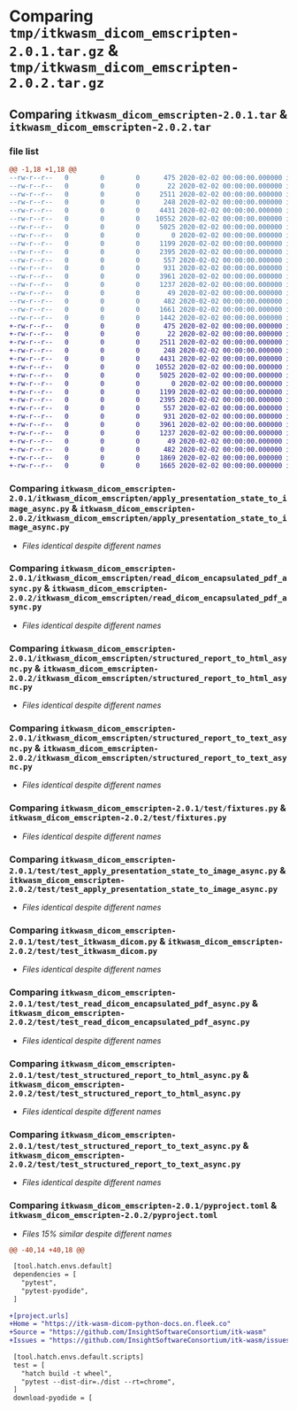 # Comparing `tmp/itkwasm_dicom_emscripten-2.0.1.tar.gz` & `tmp/itkwasm_dicom_emscripten-2.0.2.tar.gz`

## Comparing `itkwasm_dicom_emscripten-2.0.1.tar` & `itkwasm_dicom_emscripten-2.0.2.tar`

### file list

```diff
@@ -1,18 +1,18 @@
--rw-r--r--   0        0        0      475 2020-02-02 00:00:00.000000 itkwasm_dicom_emscripten-2.0.1/itkwasm_dicom_emscripten/__init__.py
--rw-r--r--   0        0        0       22 2020-02-02 00:00:00.000000 itkwasm_dicom_emscripten-2.0.1/itkwasm_dicom_emscripten/_version.py
--rw-r--r--   0        0        0     2511 2020-02-02 00:00:00.000000 itkwasm_dicom_emscripten-2.0.1/itkwasm_dicom_emscripten/apply_presentation_state_to_image_async.py
--rw-r--r--   0        0        0      248 2020-02-02 00:00:00.000000 itkwasm_dicom_emscripten-2.0.1/itkwasm_dicom_emscripten/js_package.py
--rw-r--r--   0        0        0     4431 2020-02-02 00:00:00.000000 itkwasm_dicom_emscripten-2.0.1/itkwasm_dicom_emscripten/read_dicom_encapsulated_pdf_async.py
--rw-r--r--   0        0        0    10552 2020-02-02 00:00:00.000000 itkwasm_dicom_emscripten-2.0.1/itkwasm_dicom_emscripten/structured_report_to_html_async.py
--rw-r--r--   0        0        0     5025 2020-02-02 00:00:00.000000 itkwasm_dicom_emscripten-2.0.1/itkwasm_dicom_emscripten/structured_report_to_text_async.py
--rw-r--r--   0        0        0        0 2020-02-02 00:00:00.000000 itkwasm_dicom_emscripten-2.0.1/test/__init__.py
--rw-r--r--   0        0        0     1199 2020-02-02 00:00:00.000000 itkwasm_dicom_emscripten-2.0.1/test/fixtures.py
--rw-r--r--   0        0        0     2395 2020-02-02 00:00:00.000000 itkwasm_dicom_emscripten-2.0.1/test/test_apply_presentation_state_to_image_async.py
--rw-r--r--   0        0        0      557 2020-02-02 00:00:00.000000 itkwasm_dicom_emscripten-2.0.1/test/test_itkwasm_dicom.py
--rw-r--r--   0        0        0      931 2020-02-02 00:00:00.000000 itkwasm_dicom_emscripten-2.0.1/test/test_read_dicom_encapsulated_pdf_async.py
--rw-r--r--   0        0        0     3961 2020-02-02 00:00:00.000000 itkwasm_dicom_emscripten-2.0.1/test/test_structured_report_to_html_async.py
--rw-r--r--   0        0        0     1237 2020-02-02 00:00:00.000000 itkwasm_dicom_emscripten-2.0.1/test/test_structured_report_to_text_async.py
--rw-r--r--   0        0        0       49 2020-02-02 00:00:00.000000 itkwasm_dicom_emscripten-2.0.1/.gitignore
--rw-r--r--   0        0        0      482 2020-02-02 00:00:00.000000 itkwasm_dicom_emscripten-2.0.1/README.md
--rw-r--r--   0        0        0     1661 2020-02-02 00:00:00.000000 itkwasm_dicom_emscripten-2.0.1/pyproject.toml
--rw-r--r--   0        0        0     1442 2020-02-02 00:00:00.000000 itkwasm_dicom_emscripten-2.0.1/PKG-INFO
+-rw-r--r--   0        0        0      475 2020-02-02 00:00:00.000000 itkwasm_dicom_emscripten-2.0.2/itkwasm_dicom_emscripten/__init__.py
+-rw-r--r--   0        0        0       22 2020-02-02 00:00:00.000000 itkwasm_dicom_emscripten-2.0.2/itkwasm_dicom_emscripten/_version.py
+-rw-r--r--   0        0        0     2511 2020-02-02 00:00:00.000000 itkwasm_dicom_emscripten-2.0.2/itkwasm_dicom_emscripten/apply_presentation_state_to_image_async.py
+-rw-r--r--   0        0        0      248 2020-02-02 00:00:00.000000 itkwasm_dicom_emscripten-2.0.2/itkwasm_dicom_emscripten/js_package.py
+-rw-r--r--   0        0        0     4431 2020-02-02 00:00:00.000000 itkwasm_dicom_emscripten-2.0.2/itkwasm_dicom_emscripten/read_dicom_encapsulated_pdf_async.py
+-rw-r--r--   0        0        0    10552 2020-02-02 00:00:00.000000 itkwasm_dicom_emscripten-2.0.2/itkwasm_dicom_emscripten/structured_report_to_html_async.py
+-rw-r--r--   0        0        0     5025 2020-02-02 00:00:00.000000 itkwasm_dicom_emscripten-2.0.2/itkwasm_dicom_emscripten/structured_report_to_text_async.py
+-rw-r--r--   0        0        0        0 2020-02-02 00:00:00.000000 itkwasm_dicom_emscripten-2.0.2/test/__init__.py
+-rw-r--r--   0        0        0     1199 2020-02-02 00:00:00.000000 itkwasm_dicom_emscripten-2.0.2/test/fixtures.py
+-rw-r--r--   0        0        0     2395 2020-02-02 00:00:00.000000 itkwasm_dicom_emscripten-2.0.2/test/test_apply_presentation_state_to_image_async.py
+-rw-r--r--   0        0        0      557 2020-02-02 00:00:00.000000 itkwasm_dicom_emscripten-2.0.2/test/test_itkwasm_dicom.py
+-rw-r--r--   0        0        0      931 2020-02-02 00:00:00.000000 itkwasm_dicom_emscripten-2.0.2/test/test_read_dicom_encapsulated_pdf_async.py
+-rw-r--r--   0        0        0     3961 2020-02-02 00:00:00.000000 itkwasm_dicom_emscripten-2.0.2/test/test_structured_report_to_html_async.py
+-rw-r--r--   0        0        0     1237 2020-02-02 00:00:00.000000 itkwasm_dicom_emscripten-2.0.2/test/test_structured_report_to_text_async.py
+-rw-r--r--   0        0        0       49 2020-02-02 00:00:00.000000 itkwasm_dicom_emscripten-2.0.2/.gitignore
+-rw-r--r--   0        0        0      482 2020-02-02 00:00:00.000000 itkwasm_dicom_emscripten-2.0.2/README.md
+-rw-r--r--   0        0        0     1869 2020-02-02 00:00:00.000000 itkwasm_dicom_emscripten-2.0.2/pyproject.toml
+-rw-r--r--   0        0        0     1665 2020-02-02 00:00:00.000000 itkwasm_dicom_emscripten-2.0.2/PKG-INFO
```

### Comparing `itkwasm_dicom_emscripten-2.0.1/itkwasm_dicom_emscripten/apply_presentation_state_to_image_async.py` & `itkwasm_dicom_emscripten-2.0.2/itkwasm_dicom_emscripten/apply_presentation_state_to_image_async.py`

 * *Files identical despite different names*

### Comparing `itkwasm_dicom_emscripten-2.0.1/itkwasm_dicom_emscripten/read_dicom_encapsulated_pdf_async.py` & `itkwasm_dicom_emscripten-2.0.2/itkwasm_dicom_emscripten/read_dicom_encapsulated_pdf_async.py`

 * *Files identical despite different names*

### Comparing `itkwasm_dicom_emscripten-2.0.1/itkwasm_dicom_emscripten/structured_report_to_html_async.py` & `itkwasm_dicom_emscripten-2.0.2/itkwasm_dicom_emscripten/structured_report_to_html_async.py`

 * *Files identical despite different names*

### Comparing `itkwasm_dicom_emscripten-2.0.1/itkwasm_dicom_emscripten/structured_report_to_text_async.py` & `itkwasm_dicom_emscripten-2.0.2/itkwasm_dicom_emscripten/structured_report_to_text_async.py`

 * *Files identical despite different names*

### Comparing `itkwasm_dicom_emscripten-2.0.1/test/fixtures.py` & `itkwasm_dicom_emscripten-2.0.2/test/fixtures.py`

 * *Files identical despite different names*

### Comparing `itkwasm_dicom_emscripten-2.0.1/test/test_apply_presentation_state_to_image_async.py` & `itkwasm_dicom_emscripten-2.0.2/test/test_apply_presentation_state_to_image_async.py`

 * *Files identical despite different names*

### Comparing `itkwasm_dicom_emscripten-2.0.1/test/test_itkwasm_dicom.py` & `itkwasm_dicom_emscripten-2.0.2/test/test_itkwasm_dicom.py`

 * *Files identical despite different names*

### Comparing `itkwasm_dicom_emscripten-2.0.1/test/test_read_dicom_encapsulated_pdf_async.py` & `itkwasm_dicom_emscripten-2.0.2/test/test_read_dicom_encapsulated_pdf_async.py`

 * *Files identical despite different names*

### Comparing `itkwasm_dicom_emscripten-2.0.1/test/test_structured_report_to_html_async.py` & `itkwasm_dicom_emscripten-2.0.2/test/test_structured_report_to_html_async.py`

 * *Files identical despite different names*

### Comparing `itkwasm_dicom_emscripten-2.0.1/test/test_structured_report_to_text_async.py` & `itkwasm_dicom_emscripten-2.0.2/test/test_structured_report_to_text_async.py`

 * *Files identical despite different names*

### Comparing `itkwasm_dicom_emscripten-2.0.1/pyproject.toml` & `itkwasm_dicom_emscripten-2.0.2/pyproject.toml`

 * *Files 15% similar despite different names*

```diff
@@ -40,14 +40,18 @@
 
 [tool.hatch.envs.default]
 dependencies = [
   "pytest",
   "pytest-pyodide",
 ]
 
+[project.urls]
+Home = "https://itk-wasm-dicom-python-docs.on.fleek.co"
+Source = "https://github.com/InsightSoftwareConsortium/itk-wasm"
+Issues = "https://github.com/InsightSoftwareConsortium/itk-wasm/issues"
 
 [tool.hatch.envs.default.scripts]
 test = [
   "hatch build -t wheel",
   "pytest --dist-dir=./dist --rt=chrome",
 ]
 download-pyodide = [
```

